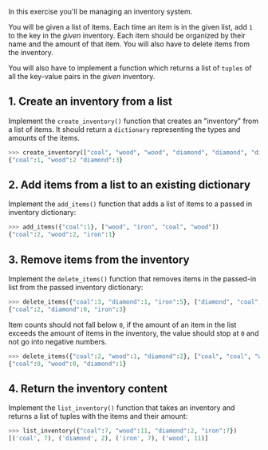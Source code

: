 In this exercise you'll be managing an inventory system.

You will be given a list of items. Each time an item is in the given list, add `1` to the key in the _given_ inventory. Each item should be organized by their name and the amount of that item. You will also have to delete items from the inventory.

You will also have to implement a function which returns a list of `tuples` of all the key-value pairs in the _given_ inventory.

## 1. Create an inventory from a list

Implement the `create_inventory()` function that creates an "inventory" from a list of items. It should return a `dictionary` representing the types and amounts of the items.

```python
>>> create_inventory(["coal", "wood", "wood", "diamond", "diamond", "diamond"])
{"coal":1, "wood":2 "diamond":3}
```

## 2. Add items from a list to an existing dictionary

Implement the `add_items()` function that adds a list of items to a passed in inventory dictionary:

```python
>>> add_items({"coal":1}, ["wood", "iron", "coal", "wood"])
{"coal":2, "wood":2, "iron":1}
```

## 3. Remove items from the inventory

Implement the `delete_items()` function that removes items in the passed-in list from the passed inventory dictionary:

```python
>>> delete_items({"coal":3, "diamond":1, "iron":5}, ["diamond", "coal", "iron", "iron"])
{"coal":2, "diamond":0, "iron":3}
```

Item counts should not fall below `0`, if the amount of an item in the list exceeds the amount of items in the inventory, the value should stop at `0` and not go into negative numbers.

```python
>>> delete_items({"coal":2, "wood":1, "diamond":2}, ["coal", "coal", "wood", "wood", "diamond"])
{"coal":0, "wood":0, "diamond":1}
```

## 4. Return the inventory content

Implement the `list_inventory()` function that takes an inventory and returns a list of tuples with the items and their amount:

```python
>>> list_inventory({"coal":7, "wood":11, "diamond":2, "iron":7})
[('coal', 7), ('diamond', 2), ('iron', 7), ('wood', 11)]
```
